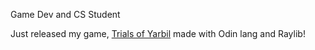 Game Dev and CS Student

Just released my game, [Trials of Yarbil](https://github.com/0megq/trials-of-yarbil-odin) made with Odin lang and Raylib!
